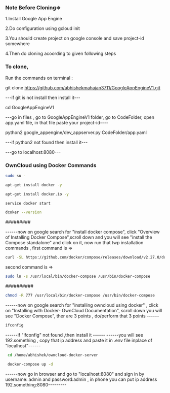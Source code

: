 ### Note Before Cloning=>
1.Install Google App Engine 

2.Do configuration using gcloud init

3.You should create project on google console and save project-id somewhere

4.Then do cloning acoording to given following steps



### To clone,
Run the commands on terminal :

git clone https://github.com/abhishekmahajan3711/GoogleAppEngineV1.git

---if git is not install then install it---

cd GoogleAppEngineV1

---go in files , go to GoogleAppEngineV1 folder, go to CodeFolder, open app.yaml file, in that file paste your project-id----

python2 google_appengine/dev_appserver.py CodeFolder/app.yaml

---if python2 not found then install it---

---go to localhost:8080---



































### OwnCloud using Docker Commands

```bash
sudo su -
```
```bash
apt-get install docker -y
 ```
 ```bash
 apt-get install docker.io -y
 ```
 ```bash
 service docker start
 ```
 ```bash
 dcoker --version
 ```
#########

------now on google search for "install docker compose", click "Overview of Installing Docker Compose",scroll down and you will see "install the Compose standalone" and click on it, now run that twp installation commands , first command is => 
```bash
curl -SL https://github.com/docker/compose/releases/download/v2.27.0/docker-compose-linux-x86_64 -o /usr/local/bin/docker-compose 
 ```
 second command is => 
```bash
sudo ln -s /usr/local/bin/docker-compose /usr/bin/docker-compose
 ```
##########



```bash
chmod -R 777 /usr/local/bin/docker-compose /usr/bin/docker-compose
 ```

------now on google search for "installing owncloud using docker" , click on "Installing with Docker- OwnCloud Documentation", scroll down you will see "Docker Compose", ther are 3 points , do/perform that 3 points ------

```bash
ifconfig
 ```

------if "ifconfig" not found ,then install it ------
------you will see 192.something , copy that ip address and paste it in .env file inplace of "localhost"------

```bash
 cd /home/abhishek/owncloud-docker-server
  ```

```bash
 docker-compose up -d
  ```

------now go in browser and go to "localhost:8080" and sign in by username: admin and password:admin , in phone you can put ip address 192.something:8080---------


